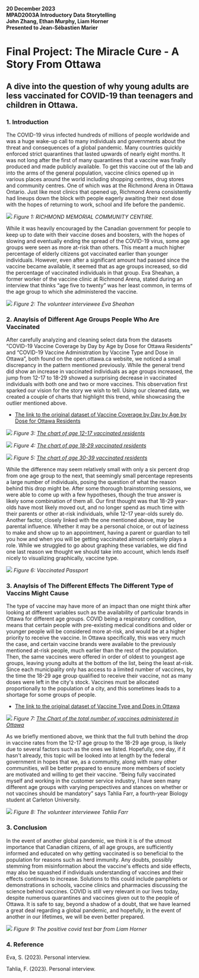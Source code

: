 **20 December 2023**<br>
**MPAD2003A Introductory Data Storytelling**<br>
**John Zhang, Ethan Murphy, Liam Horner**<br>
**Presented to Jean-Sébastien Marier**<br>

# Final Project: The Miracle Cure - A Story From Ottawa

## A dive into the question of why young adults are less vaccinated for COVID-19 than teenagers and children in Ottawa.

### 1. Introduction

The COVID-19 virus infected hundreds of millions of people worldwide and was a huge wake-up call to many individuals and governments about the threat and consequences of a global pandemic. Many countries quickly enforced strict quarantines that lasted upwards of nearly eight months. It was not long after the first of many quarantines that a vaccine was finally produced and made publicly available. To get this vaccine out of the lab and into the arms of the general population, vaccine clinics opened up in various places around the world including shopping centres, drug stores and community centres. One of which was at the Richmond Arena in Ottawa Ontario. Just like most clinics that opened up, Richmond Arena consistently had lineups down the block with people eagerly awaiting their next dose with the hopes of returning to work, school and life before the pandemic. 

![](Picture1.png)
*Figure 1: RICHMOND MEMORIAL COMMUNITY CENTIRE.*

While it was heavily encouraged by the Canadian government for people to keep up to date with their vaccine doses and boosters, with the hopes of slowing and eventually ending the spread of the COVID-19 virus, some age groups were seen as more at-risk than others. This meant a much higher percentage of elderly citizens got vaccinated earlier than younger individuals. However, even after a significant amount had passed since the vaccine became available, it seemed that as age groups increased, so did the percentage of vaccinated individuals in that group. Eva Sheahan, a former worker of the vaccine clinic at Richmond Arena, stated during an interview that thinks “age five to twenty” was her least common, in terms of the age group to which she administered the vaccine.

![](Picture2.png)
*Figure 2: The volunteer interviewee Eva Sheahan*

### 2. Anaylsis of Different Age Groups People Who Are Vaccinated

After carefully analyzing and cleaning select data from the datasets “COVID-19 Vaccine Coverage by Day by Age by Dose for Ottawa Residents” and “COVID-19 Vaccine Administration by Vaccine Type and Dose in Ottawa”, both found on the open.ottawa.ca website, we noticed a small discrepancy in the pattern mentioned previously. While the general trend did show an increase in vaccinated individuals as age groups increased, the jump from 12-17 to 18-29 showed a surprising decrease in vaccinated individuals with both one and two or more vaccines. This observation first sparked our vision for the story we wish to tell. Using our cleaned data, we created a couple of charts that highlight this trend, while showcasing the outlier mentioned above.

* [The link to the original dataset of Vaccine Coverage by Day by Age by Dose for Ottawa Residents](https://open.ottawa.ca/datasets/ottawa::covid-19-vaccine-coverage-by-day-by-age-by-dose-for-ottawa-residents/explore)

![](Picture3.png)
*Figure 3: [The chart of age 12-17 vaccinated residents](https://datawrapper.dwcdn.net/Wugf0/1/)*

![](Picture4.png)
*Figure 4: [The chart of age 18-29 vaccinated residents](https://datawrapper.dwcdn.net/wah0D/1/)*

![](Picture5.png)
*Figure 5: [The chart of age 30-39 vaccinated residents](https://datawrapper.dwcdn.net/O1Vc2/1/)*


While the difference may seem relatively small with only a six percent drop from one age group to the next, that seemingly small percentage represents a large number of individuals, posing the question of what the reason behind this drop might be. After some thorough brainstorming sessions, we were able to come up with a few hypotheses, though the true answer is likely some combination of them all. Our first thought was that 18-29 year-olds have most likely moved out, and no longer spend as much time with their parents or other at-risk individuals, while 12-17 year-olds surely do. Another factor, closely linked with the one mentioned above, may be parental influence. Whether it may be a personal choice, or out of laziness to make and show up to an appointment, having a parent or guardian to tell you how and when you will be getting vaccinated almost certainly plays a role. While we struggled to go about graphing these variables, we did find one last reason we thought we should take into account, which lends itself nicely to visualizing graphically, vaccine type.

![](Picture6.png)
*Figure 6: Vaccinated Passport*

### 3. Anaylsis of The Different Effects The  Different Type of Vaccins Might Cause

The type of vaccine may have more of an impact than one might think after looking at different variables such as the availability of particular brands in Ottawa for different age groups. COVID being a respiratory condition, means that certain people with pre-existing medical conditions and older or younger people will be considered more at-risk, and would be at a higher priority to receive the vaccine. In Ottawa specifically, this was very much the case, and certain vaccine brands were available to the previously mentioned at-risk people, much earlier than the rest of the population. Then, the same vaccines were offered in order of oldest to youngest age groups, leaving young adults at the bottom of the list, being the least at-risk. Since each municipality only has access to a limited number of vaccines, by the time the 18-29 age group qualified to receive their vaccine, not as many doses were left in the city's stock. Vaccines must be allocated proportionally to the population of a city, and this sometimes leads to a shortage for some groups of people.

* [The link to the original dataset of Vaccine Type and Does in Ottawa](https://open.ottawa.ca/datasets/ottawa::covid-19-vaccine-administration-by-vaccine-type-and-dose-in-ottawa/explore)

![](Picture7.png)
*Figure 7: [The Chart of the total number of vaccines administered in Ottawa](https://datawrapper.dwcdn.net/IYijQ/6/)*

As we briefly mentioned above, we think that the full truth behind the drop in vaccine rates from the 12-17 age group to the 18-29 age group, is likely due to several factors such as the ones we listed. Hopefully, one day, if it hasn't already, this topic will be looked into at length by the federal government in hopes that we, as a community, along with many other communities, will be better prepared to ensure more members of society are motivated and willing to get their vaccine. “Being fully vaccinated myself and working in the customer service industry, I have seen many different age groups with varying perspectives and stances on whether or not vaccines should be mandatory” says Tahlia Farr, a fourth-year Biology student at Carleton University.

![](Picture8.png)
*Figure 8: The volunteer interviewee Tahlia Farr*

### 3. Conclusion

In the event of another global pandemic, we think it is of the utmost importance that Canadian citizens, of all age groups, are sufficiently informed and educated on why getting vaccinated is so beneficial to the population for reasons such as herd immunity. Any doubts, possibly stemming from misinformation about the vaccine's effects and side effects, may also be squashed if individuals understanding of vaccines and their effects continues to increase. Solutions to this could include pamphlets or demonstrations in schools, vaccine clinics and pharmacies discussing the science behind vaccines. COVID is still very relevant in our lives today, despite numerous quarantines and vaccines given out to the people of Ottawa. It is safe to say, beyond a shadow of a doubt, that we have learned a great deal regarding a global pandemic, and hopefully, in the event of another in our lifetimes, we will be even better prepared.

![](Picture9.png)
*Figure 9: The positive covid test bar from Liam Horner*

### 4. Reference

Eva, S. (2023). Personal interview.

Tahlia, F. (2023). Personal interview.
